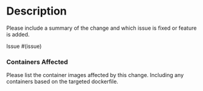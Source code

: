 # Description

Please include a summary of the change and which issue is fixed or feature is
added.

Issue #(issue)

### Containers Affected

Please list the container images affected by this change. Including any
containers based on the targeted dockerfile.
